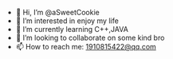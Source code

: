 - 👋 Hi, I’m @aSweetCookie
- 👀 I’m interested in enjoy my life
- 🌱 I’m currently learning C++,JAVA
- 💞️ I’m looking to collaborate on some kind bro
- 📫 How to reach me: 1910815422@qq.com

<!---
aSweetCookie/aSweetCookie is a ✨ special ✨ repository because its `README.md` (this file) appears on your GitHub profile.
You can click the Preview link to take a look at your changes.
--->
